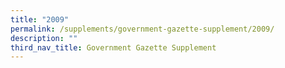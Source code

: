 ```yaml
---
title: "2009"
permalink: /supplements/government-gazette-supplement/2009/
description: ""
third_nav_title: Government Gazette Supplement
---
```

